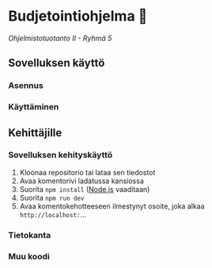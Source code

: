 # Budjetointiohjelma 💸

*Ohjelmistotuotanto II - Ryhmä 5*

## Sovelluksen käyttö

### Asennus



### Käyttäminen

## Kehittäjille

### Sovelluksen kehityskäyttö

1. Kloonaa repositorio tai lataa sen tiedostot
2. Avaa komentorivi ladatussa kansiossa
3. Suorita ```npm install``` ([Node.js](https://nodejs.org/en) vaaditaan)
4. Suorita ```npm run dev```
5. Avaa komentokehotteeseen ilmestynyt osoite, joka alkaa ```http://localhost:```...

### Tietokanta



### Muu koodi
